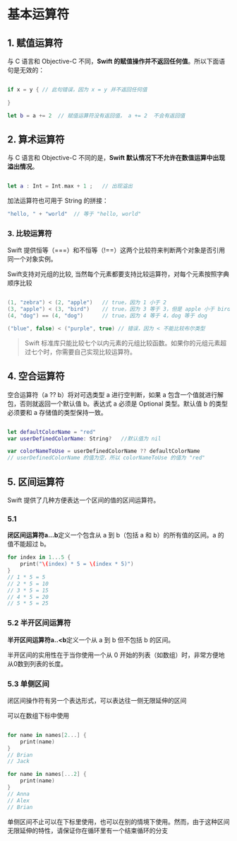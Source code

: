 # 基本运算符

## 1. 赋值运算符

与 C 语言和 Objective-C 不同，**Swift 的赋值操作并不返回任何值**。所以下面语句是无效的：

```swift

if x = y { // 此句错误，因为 x = y 并不返回任何值
    
}

let b = a += 2  // 赋值运算符没有返回值， a += 2  不会有返回值

```

## 2. 算术运算符

与 C 语言和 Objective-C 不同的是，**Swift 默认情况下不允许在数值运算中出现溢出情况**。

```swift

let a : Int = Int.max + 1 ;   // 出现溢出

```

加法运算符也可用于 String 的拼接：

```swift
"hello, " + "world"  // 等于 "hello, world"
```

### 3. 比较运算符

Swift 提供恒等（===）和不恒等（!==）这两个比较符来判断两个对象是否引用同一个对象实例。


Swift支持对元组的比较, 当然每个元素都要支持比较运算符，对每个元素按照字典顺序比较

```swift

(1, "zebra") < (2, "apple")   // true，因为 1 小于 2
(3, "apple") < (3, "bird")    // true，因为 3 等于 3，但是 apple 小于 bird
(4, "dog") == (4, "dog")      // true，因为 4 等于 4，dog 等于 dog

("blue", false) < ("purple", true) // 错误，因为 < 不能比较布尔类型

```

> Swift 标准库只能比较七个以内元素的元组比较函数。如果你的元组元素超过七个时，你需要自己实现比较运算符。

## 4. 空合运算符

空合运算符（a ?? b）将对可选类型 a 进行空判断，如果 a 包含一个值就进行解包，否则就返回一个默认值 b。表达式 a 必须是 Optional 类型。默认值 b 的类型必须要和 a 存储值的类型保持一致。

```swift

let defaultColorName = "red"
var userDefinedColorName: String?   //默认值为 nil

var colorNameToUse = userDefinedColorName ?? defaultColorName
// userDefinedColorName 的值为空，所以 colorNameToUse 的值为 "red"

```

## 5. 区间运算符

Swift 提供了几种方便表达一个区间的值的区间运算符。

### 5.1 

**闭区间运算符a...b**定义一个包含从 a 到 b（包括 a 和 b）的所有值的区间。a 的值不能超过 b。

```swift
for index in 1...5 {
    print("\(index) * 5 = \(index * 5)")
}
// 1 * 5 = 5
// 2 * 5 = 10
// 3 * 5 = 15
// 4 * 5 = 20
// 5 * 5 = 25
```

### 5.2 半开区间运算符

**半开区间运算符a..<b**定义一个从 a 到 b 但不包括 b 的区间。 

半开区间的实用性在于当你使用一个从 0 开始的列表（如数组）时，非常方便地从0数到列表的长度。

### 5.3 单侧区间

闭区间操作符有另一个表达形式，可以表达往一侧无限延伸的区间 

可以在数组下标中使用

```swift

for name in names[2...] {
    print(name)
}
// Brian
// Jack

for name in names[...2] {
    print(name)
}
// Anna
// Alex
// Brian
```

单侧区间不止可以在下标里使用，也可以在别的情境下使用。然而，由于这种区间无限延伸的特性，请保证你在循环里有一个结束循环的分支